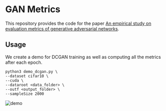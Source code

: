 # GAN Metrics

This repository provides the code for the paper [An empirical study on evaluation metrics of generative adversarial networks](https://openreview.net/pdf?id=Sy1f0e-R-).

## Usage
We create a demo for DCGAN training as well as computing all the metrics after each epoch.
```
python3 demo_dcgan.py \
--dataset cifar10 \
--cuda \
--dataroot <data_folder> \
--outf <output_folder> \
--sampleSize 2000
```
![demo](demo.gif)